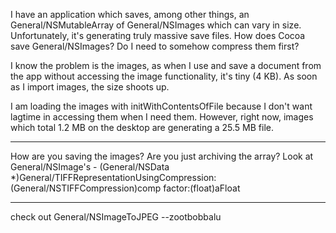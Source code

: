 I have an application which saves, among other things, an General/NSMutableArray of General/NSImages which can vary in size. Unfortunately, it's generating truly massive save files. How does Cocoa save General/NSImages? Do I need to somehow compress them first? 

I know the problem is the images, as when I use and save a document from the app without accessing the image functionality, it's tiny (4 KB). As soon as I import images, the size shoots up.

I am loading the images with initWithContentsOfFile because I don't want lagtime in accessing them when I need them. However, right now, images which total 1.2 MB on the desktop are generating a 25.5 MB file.

----

How are you saving the images? Are you just archiving the array? Look at General/NSImage's     - (General/NSData *)General/TIFFRepresentationUsingCompression:(General/NSTIFFCompression)comp factor:(float)aFloat


----

check out General/NSImageToJPEG --zootbobbalu